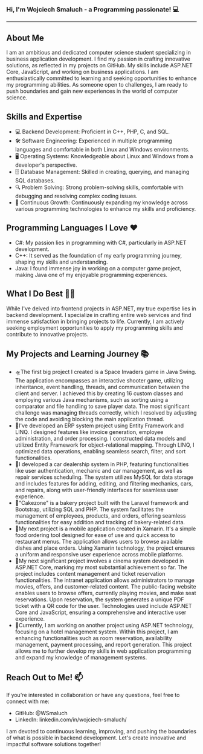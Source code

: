 ### Hi, I'm Wojciech Smaluch - a Programming passionate! 💻
<hr>

## About Me
I am an ambitious and dedicated computer science student specializing in business application development. I find my passion in crafting innovative solutions, as reflected in my projects on GitHub. My skills include ASP.NET Core, JavaScript, and working on business applications. I am enthusiastically committed to learning and seeking opportunities to enhance my programming abilities. As someone open to challenges, I am ready to push boundaries and gain new experiences in the world of computer science.

## Skills and Expertise
<ul>
<li>💻 Backend Development: Proficient in C++, PHP, C, and SQL.
<li>🛠️ Software Engineering: Experienced in multiple programming languages and comfortable in both Linux and Windows environments.
<li>🖥️ Operating Systems: Knowledgeable about Linux and Windows from a developer's perspective.
<li>🗄️ Database Management: Skilled in creating, querying, and managing SQL databases.
<li>🔍 Problem Solving: Strong problem-solving skills, comfortable with debugging and resolving complex coding issues.
<li>🌱 Continuous Growth: Continuously expanding my knowledge across various programming technologies to enhance my skills and proficiency.
</ul>

## Programming Languages I Love ❤️
<ul>
<li>C#: My passion lies in programming with C#, particularly in ASP.NET development.
<li>C++: It served as the foundation of my early programming journey, shaping my skills and understanding.
<li>Java: I found immense joy in working on a computer game project, making Java one of my enjoyable programming experiences.
</ul>

## What I Do Best 👨‍💻
While I've delved into frontend projects in ASP.NET, my true expertise lies in backend development. I specialize in crafting entire web services and find immense satisfaction in bringing projects to life. Currently, I am actively seeking employment opportunities to apply my programming skills and contribute to innovative projects.

## My Projects and Learning Journey 📚
<ul>
<li>🛸The first big project I created is a Space Invaders game in Java Swing. The application encompasses an interactive shooter game, utilizing inheritance, event handling, threads, and communication between the client and server. I achieved this by creating 16 custom classes and employing various Java mechanisms, such as sorting using a comparator and file handling to save player data. The most significant challenge was managing threads correctly, which I resolved by adjusting the code and avoiding blocking the main application thread.
<li>🏢I've developed an ERP system project using Entity Framework and LINQ. I designed features like invoice generation, employee administration, and order processing. I constructed data models and utilized Entity Framework for object-relational mapping. Through LINQ, I optimized data operations, enabling seamless search, filter, and sort functionalities.
<li>🚗I developed a car dealership system in PHP, featuring functionalities like user authentication, mechanic and car management, as well as repair services scheduling. The system utilizes MySQL for data storage and includes features for adding, editing, and filtering mechanics, cars, and repairs, along with user-friendly interfaces for seamless user experience.
<li>🍪"Cakezone" is a bakery project built with the Laravel framework and Bootstrap, utilizing SQL and PHP. The system facilitates the management of employees, products, and orders, offering seamless functionalities for easy addition and tracking of bakery-related data.
<li>🍕My next project is a mobile application created in Xamarin. It's a simple food ordering tool designed for ease of use and quick access to restaurant menus. The application allows users to browse available dishes and place orders. Using Xamarin technology, the project ensures a uniform and responsive user experience across mobile platforms.
<li>🎥My next significant project involves a cinema system developed in ASP.NET Core, marking my most substantial achievement so far. The project includes content management and ticket reservation functionalities. The intranet application allows administrators to manage movies, offers, and customer-related content. The public-facing website enables users to browse offers, currently playing movies, and make seat reservations. Upon reservation, the system generates a unique PDF ticket with a QR code for the user. Technologies used include ASP.NET Core and JavaScript, ensuring a comprehensive and interactive user experience.
<li>🧳Currently, I am working on another project using ASP.NET technology, focusing on a hotel management system. Within this project, I am enhancing functionalities such as room reservation, availability management, payment processing, and report generation. This project allows me to further develop my skills in web application programming and expand my knowledge of management systems.
</ul>

## Reach Out to Me! 📫
If you're interested in collaboration or have any questions, feel free to connect with me:
<ul>
<li>GitHub: @WSmaluch
<li>LinkedIn: linkedin.com/in/wojciech-smaluch/ <br>
</ul>
I am devoted to continuous learning, improving, and pushing the boundaries of what is possible in backend development. Let's create innovative and impactful software solutions together!

